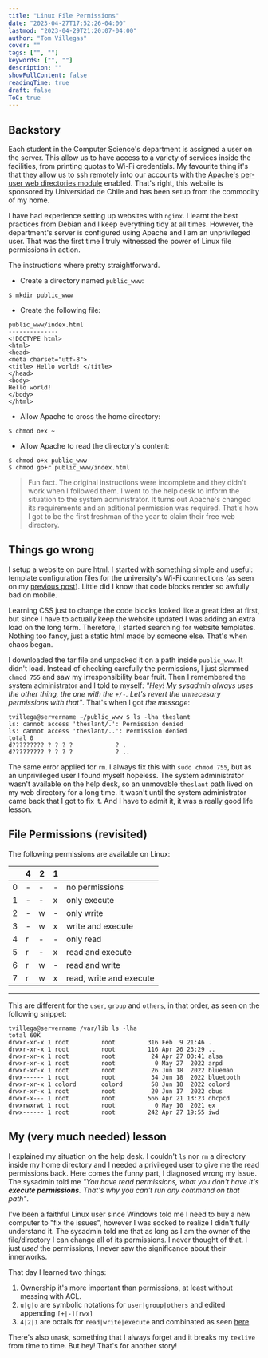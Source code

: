 ```yaml
---
title: "Linux File Permissions"
date: "2023-04-27T17:52:26-04:00"
lastmod: "2023-04-29T21:20:07-04:00"
author: "Tom Villegas"
cover: ""
tags: ["", ""]
keywords: ["", ""]
description: ""
showFullContent: false
readingTime: true
draft: false
ToC: true
---
```


## Backstory

Each student in the Computer Science's department is assigned a user on the server. This allow us to have access to a variety of services inside the facilities, from printing quotas to Wi-Fi credentials. My favourite thing it's that they allow us to ssh remotely into our accounts with the [Apache's per-user web directories module](https://httpd.apache.org/docs/2.4/howto/public_html.html) enabled. That's right, this website is sponsored by Universidad de Chile and has been setup from the commodity of my home.

I have had experience setting up websites with `nginx`. I learnt the best practices from Debian and I keep everything tidy at all times. However, the department's server is configured using Apache and I am an unprivileged user. That was the first time I truly witnessed the power of Linux file permissions in action.

The instructions where pretty straightforward.

* Create a directory named `public_www`:
```
$ mkdir public_www
```

* Create the following file:
```
public_www/index.html
--------------
<!DOCTYPE html>
<html>
<head>
<meta charset="utf-8">
<title> Hello world! </title>
</head>
<body>
Hello world!
</body>
</html> 
```

* Allow Apache to cross the home directory:
```
$ chmod o+x ~
```

* Allow Apache to read the directory's content:
```
$ chmod o+x public_www
$ chmod go+r public_www/index.html 
```

> Fun fact. The original instructions were incomplete and they didn't work when I followed them. I went to the help desk to inform the situation to the system administrator. It turns out Apache's changed its requirements and an aditional permission was required. That's how I got to be the first freshman of the year to claim their free web directory.

## Things go wrong

I setup a website on pure html. I started with something simple and useful: template configuration files for the university's Wi-Fi connections (as seen on my [previous post](https://users.dcc.uchile.cl/~tvillega/posts/beauchef-networks/)). Little did I know that code blocks render so awfully bad on mobile.

Learning CSS just to change the code blocks looked like a great idea at first, but since I have to actually keep the website updated I was adding an extra load on the long term. Therefore, I started searching for website templates. Nothing too fancy, just a static html made by someone else. That's when chaos began.

I downloaded the tar file and unpacked it on a path inside `public_www`. It didn't load. Instead of checking carefully the permissions, I just slammed `chmod 755` and saw my irresponsibility bear fruit. Then I remembered the system administrator and I told to myself: *"Hey! My sysadmin always uses the other thing, the one with the `+/-`. Let's revert the unnecesary permissions with that"*. That's when I got *the message*:
```
tvillega@servername ~/public_www $ ls -lha theslant
ls: cannot access 'theslant/.': Permission denied
ls: cannot access 'theslant/..': Permission denied
total 0
d????????? ? ? ? ?            ? .
d????????? ? ? ? ?            ? ..

```

The same error applied for `rm`. I always fix this with `sudo chmod 755`, but as an unprivileged user I found myself hopeless. The system administrator wasn't available on the help desk, so an unmovable `theslant` path lived on my web directory for a long time. It wasn't until the system administrator came back that I got to fix it. And I have to admit it, it was a really good life lesson.

## File Permissions (revisited)

The following permissions are available on Linux:

|   |4  |2  |1  |   |
|---|---|---|---|---|
|0  |-  |-  |-  |no permissions  |
|1  |-  |-  |x  |only execute   |
|2  |-  |w  |-  |only write   |
|3  |-  |w  |x  |write and execute   |
|4  |r  |-  |-  |only read   |
|5  |r  |-  |x  |read and execute   |
|6  |r  |w  |-  |read and write   |
|7  |r  |w  |x  |read, write and execute   |
---------------------

This are different for the `user`, `group` and `others`, in that order, as seen on the following snippet:

```
tvillega@servername /var/lib ls -lha
total 60K
drwxr-xr-x 1 root         root         316 Feb  9 21:46 .
drwxr-xr-x 1 root         root         116 Apr 26 23:29 ..
drwxr-xr-x 1 root         root          24 Apr 27 00:41 alsa
drwxr-xr-x 1 root         root           0 May 27  2022 arpd
drwxr-xr-x 1 root         root          26 Jun 18  2022 blueman
drwx------ 1 root         root          34 Jun 18  2022 bluetooth
drwxr-xr-x 1 colord       colord        58 Jun 18  2022 colord
drwxr-xr-x 1 root         root          20 Jun 17  2022 dbus
drwxr-x--- 1 root         root         566 Apr 21 13:23 dhcpcd
drwxrwxrwt 1 root         root           0 May 10  2021 ex
drwx------ 1 root         root         242 Apr 27 19:55 iwd
```

## My (very much needed) lesson

I explained my situation on the help desk. I couldn't `ls` nor `rm` a directory inside my home directory and I needed a privileged user to give me the read permissions back. Here comes the funny part, I diagnosed wrong my issue. The sysadmin told me *"You have read permissions, what you don't have it's **execute permissions**. That's why you can't run any command on that path"*.

I've been a faithful Linux user since Windows told me I need to buy a new computer to "fix the issues", however I was socked to realize I didn't fully understand it. The sysadmin told me that as long as I am the owner of the file/directory I can change all of its permissions. I never thought of that. I just *used* the permissions, I never saw the significance about their innerworks.

That day I learned two things:

1. Ownership it's more important than permissions, at least without messing with ACL.
2. `u|g|o` are symbolic notations for `user|group|others` and edited appending `[+|-][rwx]`
3. `4|2|1` are octals for `read|write|execute` and combinated as seen [here](https://users.dcc.uchile.cl/~tvillega/posts/linux-file-permissions/#file-permissions-revisited)

There's also `umask`, something that I always forget and it breaks my `texlive` from time to time.
But hey! That's for another story!
